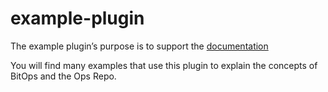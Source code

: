 # example-plugin
The example plugin’s purpose is to support the [documentation](https://bitovi.github.io/bitops/)

You will find many examples that use this plugin to explain the concepts of BitOps and the Ops Repo. 
